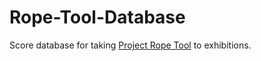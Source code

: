 # Rope-Tool-Database
Score database for taking [Project Rope Tool](https://linktr.ee/ropetool) to exhibitions.

